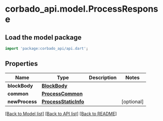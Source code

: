 # corbado_api.model.ProcessResponse

## Load the model package
```dart
import 'package:corbado_api/api.dart';
```

## Properties
Name | Type | Description | Notes
------------ | ------------- | ------------- | -------------
**blockBody** | [**BlockBody**](BlockBody.md) |  | 
**common** | [**ProcessCommon**](ProcessCommon.md) |  | 
**newProcess** | [**ProcessStaticInfo**](ProcessStaticInfo.md) |  | [optional] 

[[Back to Model list]](../README.md#documentation-for-models) [[Back to API list]](../README.md#documentation-for-api-endpoints) [[Back to README]](../README.md)



